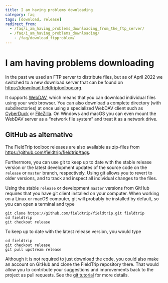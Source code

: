 ```yaml
---
title: I am having problems downloading
category: faq
tags: [download, release]
redirect_from:
  - /faq/i_am_having_problems_downloading_from_the_ftp_server/
  - /faq/i_am_having_problems_downloading/
    - /faq/download_ftpproblem/
---
```


# I am having problems downloading

In the past we used an FTP server to distribute files, but as of April 2022 we switched to a new download server that can be found on <https://download.fieldtriptoolbox.org>.

It supports [WebDAV](https://en.wikipedia.org/wiki/WebDAV), which means that you can download individual files using your web browser. You can also download a complete directory (with subdirectories) at once using a specialized WebDAV client such as [CyberDuck](http://cyberduck.io/) or [FileZilla](http://filezilla-project.org/). On Windows and macOS you can even mount the WebDAV server as a “network file system” and treat it as a network drive.

## GitHub as alternative

The FieldTrip toolbox releases are also available as zip-files from <https://github.com/fieldtrip/fieldtrip/tags>.

Furthermore, you can use git to keep up to date with the stable release version or the latest development updates of the source code on the `release` or `master` branch, respectively. Using git allows you to revert to older versions, and to track and inspect all individual changes to the files.

Using the stable `release` or development `master` versions from GitHub requires that you have git client installed on your computer. When working on a Linux or macOS computer, git will probably be installed by default, so you can open a terminal and type

    git clone https://github.com/fieldtrip/fieldtrip.git fieldtrip
    cd fieldtrip
    git checkout release

To keep up to date with the latest release version, you would type

    cd fieldtrip
    git checkout release
    git pull upstream release
    
Although it is not required to just download the code, you could also make an account on GitHub and clone the FieldTrip repository there. That would allow you to contribute your suggestions and improvements back to the project as pull requests. See the [git tutorial](/development/git) for more details.

    
